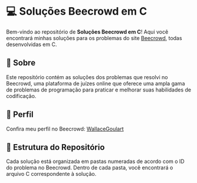 # 💻 Soluções Beecrowd em C

Bem-vindo ao repositório de **Soluções Beecrowd em C**! Aqui você encontrará minhas soluções para os problemas do site [Beecrowd](https://judge.beecrowd.com/pt/login), todas desenvolvidas em C.

## 📜 Sobre

Este repositório contém as soluções dos problemas que resolvi no Beecrowd, uma plataforma de juízes online que oferece uma ampla gama de problemas de programação para praticar e melhorar suas habilidades de codificação.

## 👤 Perfil

Confira meu perfil no Beecrowd: [WallaceGoulart](https://judge.beecrowd.com.br/judge/pt/profile/WallaceGoulart)

## 📂 Estrutura do Repositório

Cada solução está organizada em pastas numeradas de acordo com o ID do problema no Beecrowd. Dentro de cada pasta, você encontrará o arquivo C correspondente à solução.
